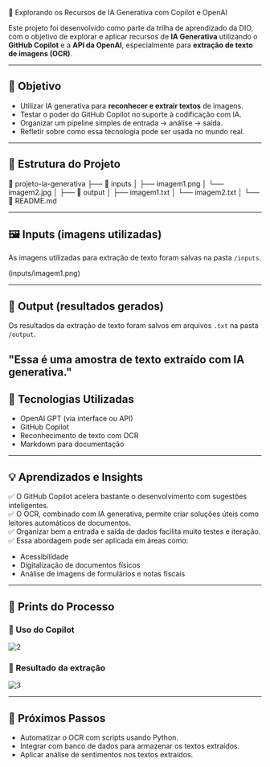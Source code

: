  🤖 Explorando os Recursos de IA Generativa com Copilot e OpenAI

Este projeto foi desenvolvido como parte da trilha de aprendizado da DIO, com o objetivo de explorar e aplicar recursos de **IA Generativa** utilizando o **GitHub Copilot** e a **API da OpenAI**, especialmente para **extração de texto de imagens (OCR)**.

---

## 🧠 Objetivo

- Utilizar IA generativa para **reconhecer e extrair textos** de imagens.
- Testar o poder do GitHub Copilot no suporte à codificação com IA.
- Organizar um pipeline simples de entrada → análise → saída.
- Refletir sobre como essa tecnologia pode ser usada no mundo real.

---

## 📂 Estrutura do Projeto
📁 projeto-ia-generativa ├── 📁 inputs │ ├── imagem1.png │ └── imagem2.jpg │ ├── 📁 output │ ├── imagem1.txt │ └── imagem2.txt │ └── 📄 README.md

---

## 🖼️ Inputs (imagens utilizadas)

As imagens utilizadas para extração de texto foram salvas na pasta `/inputs`.


(inputs/imagem1.png)

---

## 📄 Output (resultados gerados)

Os resultados da extração de texto foram salvos em arquivos `.txt` na pasta `/output`.

"Essa é uma amostra de texto extraído com IA generativa."
---

## 🔧 Tecnologias Utilizadas

- OpenAI GPT (via interface ou API)
- GitHub Copilot
- Reconhecimento de texto com OCR
- Markdown para documentação

---

## 💡 Aprendizados e Insights

✅ O GitHub Copilot acelera bastante o desenvolvimento com sugestões inteligentes.  
✅ O OCR, combinado com IA generativa, permite criar soluções úteis como leitores automáticos de documentos.  
✅ Organizar bem a entrada e saída de dados facilita muito testes e iteração.  
✅ Essa abordagem pode ser aplicada em áreas como:
- Acessibilidade
- Digitalização de documentos físicos
- Análise de imagens de formulários e notas fiscais

---

## 📸 Prints do Processo

### 🔹 Uso do Copilot
![2](https://github.com/user-attachments/assets/20dc4600-729d-4cd3-9a74-b90da9570dd0)



### 🔹 Resultado da extração
![3](https://github.com/user-attachments/assets/be6d988f-4a00-4692-8405-e208db8d4b33)


---

## 🚀 Próximos Passos

- Automatizar o OCR com scripts usando Python.
- Integrar com banco de dados para armazenar os textos extraídos.
- Aplicar análise de sentimentos nos textos extraídos.
